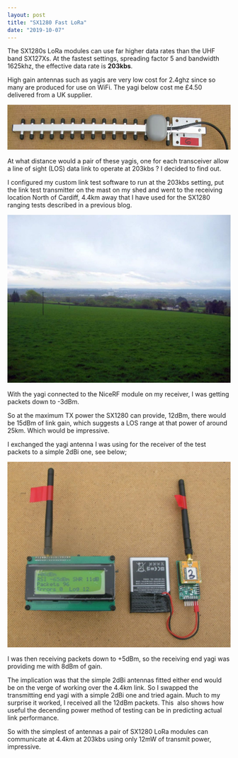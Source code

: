```yaml
---
layout: post
title: "SX1280 Fast LoRa"
date: "2019-10-07"
---
```


The SX1280s LoRa modules can use far higher data rates than the UHF band SX127Xs. At the fastest settings, spreading factor 5 and bandwidth 1625khz, the effective data rate is **203kbs**.

High gain antennas such as yagis are very low cost for 2.4ghz since so many are produced for use on WiFi. The yagi below cost me £4.50 delivered from a UK supplier.

![](/images/word-image-12.jpeg)

At what distance would a pair of these yagis, one for each transceiver allow a line of sight (LOS) data link to operate at 203kbs ? I decided to find out.

I configured my custom link test software to run at the 203kbs setting, put the link test transmitter on the mast on my shed and went to the receiving location North of Cardiff, 4.4km away that I have used for the SX1280 ranging tests described in a previous blog.

![](/images/word-image-13-1024x768.jpeg)

With the yagi connected to the NiceRF module on my receiver, I was getting packets down to -3dBm.

So at the maximum TX power the SX1280 can provide, 12dBm, there would be 15dBm of link gain, which suggests a LOS range at that power of around 25km. Which would be impressive.

I exchanged the yagi antenna I was using for the receiver of the test packets to a simple 2dBi one, see below;

![](/images/word-image-14-1024x848.jpeg)

I was then receiving packets down to +5dBm, so the receiving end yagi was providing me with 8dBm of gain.

The implication was that the simple 2dBi antennas fitted either end would be on the verge of working over the 4.4km link. So I swapped the transmitting end yagi with a simple 2dBi one and tried again. Much to my surprise it worked, I received all the 12dBm packets. This  also shows how useful the decending power method of testing can be in predicting actual link performance.

So with the simplest of antennas a pair of SX1280 LoRa modules can communicate at 4.4km at 203kbs using only 12mW of transmit power, impressive.
